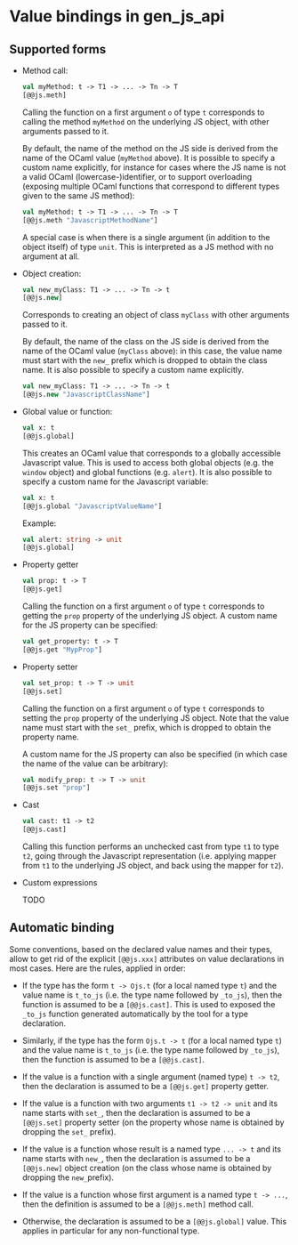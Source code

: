 Value bindings in gen_js_api
============================


Supported forms
---------------

- Method call:

  ```ocaml
  val myMethod: t -> T1 -> ... -> Tn -> T
  [@@js.meth]
  ```

  Calling the function on a first argument `o` of type `t` corresponds
  to calling the method `myMethod` on the underlying JS object, with
  other arguments passed to it.

  By default, the name of the method on the JS side is derived from
  the name of the OCaml value (`myMethod` above).  It is possible to
  specify a custom name explicitly, for instance for cases where the
  JS name is not a valid OCaml (lowercase-)identifier, or to support
  overloading (exposing multiple OCaml functions that correspond to
  different types given to the same JS method):


  ```ocaml
  val myMethod: t -> T1 -> ... -> Tn -> T
  [@@js.meth "JavascriptMethodName"]
  ```

  A special case is when there is a single argument (in addition to
  the object itself) of type `unit`.  This is interpreted as a JS
  method with no argument at all.

- Object creation:

  ```ocaml
  val new_myClass: T1 -> ... -> Tn -> t
  [@@js.new]
  ```

  Corresponds to creating an object of class `myClass` with other
  arguments passed to it.

  By default, the name of the class on the JS side is derived from the
  name of the OCaml value (`myClass` above): in this case, the value
  name must start with the `new_` prefix which is dropped to obtain
  the class name.  It is also possible to specify a custom name
  explicitly.

  ```ocaml
  val new_myClass: T1 -> ... -> Tn -> t
  [@@js.new "JavascriptClassName"]
  ```

- Global value or function:

  ```ocaml
  val x: t
  [@@js.global]
  ```

  This creates an OCaml value that corresponds to a globally accessible
  Javascript value.  This is used to access both global objects (e.g.
  the `window` object) and global functions (e.g. `alert`).  It is also
  possible to specify a custom name for the Javascript variable:

  ```ocaml
  val x: t
  [@@js.global "JavascriptValueName"]
  ```

  Example:
  ```ocaml
  val alert: string -> unit
  [@@js.global]
  ```

- Property getter

  ```ocaml
  val prop: t -> T
  [@@js.get]
  ```

  Calling the function on a first argument `o` of type `t` corresponds
  to getting the `prop` property of the underlying JS object. A custom
  name for the JS property can be specified:

  ```ocaml
  val get_property: t -> T
  [@@js.get "MypProp"]
  ```


- Property setter

  ```ocaml
  val set_prop: t -> T -> unit
  [@@js.set]
  ```

  Calling the function on a first argument `o` of type `t` corresponds
  to setting the `prop` property of the underlying JS object.  Note that
  the value name must start with the `set_` prefix, which is dropped to
  obtain the property name.

  A custom name for the JS property can also be specified (in which
  case the name of the value can be arbitrary):

  ```ocaml
  val modify_prop: t -> T -> unit
  [@@js.set "prop"]
  ```

- Cast

  ```ocaml
  val cast: t1 -> t2
  [@@js.cast]
  ```

  Calling this function performs an unchecked cast from type `t1` to
  type `t2`, going through the Javascript representation (i.e.
  applying mapper from `t1` to the underlying JS object, and back
  using the mapper for `t2`).

- Custom expressions

  TODO


Automatic binding
-----------------

Some conventions, based on the declared value names and their types,
allow to get rid of the explicit `[@@js.xxx]` attributes on value
declarations in most cases.  Here are the rules, applied in order:

- If the type has the form `t -> Ojs.t` (for a local named type `t`) and
  the value name is `t_to_js` (i.e. the type name followed by `_to_js`),
  then the function is assumed to be a `[@@js.cast]`.  This is used
  to exposed the `_to_js` function generated automatically by the tool
  for a type declaration.

- Similarly, if the type has the form `Ojs.t -> t` (for a local named
  type `t`) and the value name is `t_to_js` (i.e. the type name
  followed by `_to_js`), then the function is assumed to be a
  `[@@js.cast]`.

- If the value is a function with a single argument (named type)  `t -> t2`,
  then the declaration is assumed to be a `[@@js.get]` property getter.

- If the value is a function with two arguments `t1 -> t2 -> unit` and
  its name starts with `set_`, then the declaration is assumed to be a
  `[@@js.set]` property setter (on the property whose name is obtained
  by dropping the `set_` prefix).

- If the value is a function whose result is a named type `... -> t`
  and its name starts with `new_`, then the declaration is assumed to
  be a `[@@js.new]` object creation (on the class whose name is
  obtained by dropping the `new_`prefix).

- If the value is a function whose first argument is a named type `t -> ...`,
  then the definition is assumed to be a `[@@js.meth]` method call.

- Otherwise, the declaration is assumed to be a `[@@js.global]` value.
  This applies in particular for any non-functional type.


